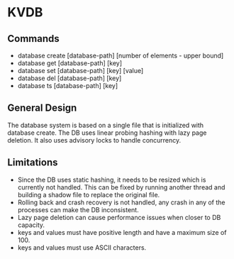 # KVDB 

## Commands
- database create \[database-path\] \[number of elements - upper bound\]
- database get \[database-path\] \[key\] 
- database set \[database-path\] \[key\] \[value\]
- database del \[database-path\] \[key\] 
- database ts \[database-path\] \[key\] 

## General Design
The database system is based on a single file that is initialized with database create. The DB uses linear probing hashing
with lazy page deletion. It also uses advisory locks to handle concurrency. 

## Limitations
- Since the DB uses static hashing, it needs to be resized which is currently not handled. This can be fixed by running another thread and building
a shadow file to replace the original file. 
- Rolling back and crash recovery is not handled, any crash in any of the processes can make the DB inconsistent.
- Lazy page deletion can cause performance issues when closer to DB capacity.
- keys and values must have positive length and have a maximum size of 100.
- keys and values must use ASCII characters.
